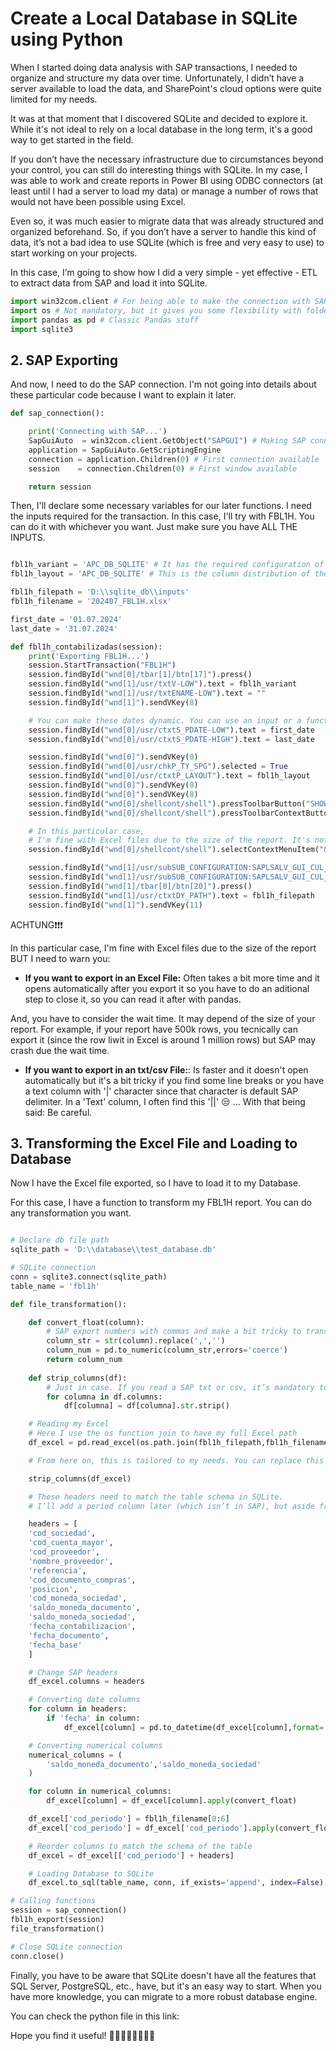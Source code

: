 # Create a Local Database in SQLite using Python

When I started doing data analysis with SAP transactions, I needed to organize and structure my data over time. Unfortunately, I didn’t have a server available to load the data, and SharePoint's cloud options were quite limited for my needs.

It was at that moment that I discovered SQLite and decided to explore it. While it's not ideal to rely on a local database in the long term, it's a good way to get started in the field.

If you don’t have the necessary infrastructure due to circumstances beyond your control, you can still do interesting things with SQLite. In my case, I was able to work and create reports in Power BI using ODBC connectors (at least until I had a server to load my data) or manage a number of rows that would not have been possible using Excel.

Even so, it was much easier to migrate data that was already structured and organized beforehand. So, if you don’t have a server to handle this kind of data, it’s not a bad idea to use SQLite (which is free and very easy to use) to start working on your projects.

In this case, I’m going to show how I did a very simple - yet effective - ETL to extract data from SAP and load it into SQLite.

```python
import win32com.client # For being able to make the connection with SAP and Excel
import os # Not mandatory, but it gives you some flexibility with folder paths
import pandas as pd # Classic Pandas stuff
import sqlite3
```

## 2. SAP Exporting

And now, I need to do the SAP connection. I'm not going into details about these particular code because I want to explain it later.

```python
def sap_connection():

    print('Connecting with SAP...')
    SapGuiAuto  = win32com.client.GetObject("SAPGUI") # Making SAP connection with Python
    application = SapGuiAuto.GetScriptingEngine 
    connection = application.Children(0) # First connection available
    session    = connection.Children(0) # First window available

    return session
```

Then, I'll declare some necessary variables for our later functions. I need the inputs required for the transaction. In this case, I'll try with FBL1H. You can do it with whichever you want. Just make sure you have ALL THE INPUTS.

```python

fbl1h_variant = 'APC_DB_SQLITE' # It has the required configuration of the non variable inputs
fbl1h_layout = 'APC_DB_SQLITE' # This is the column distribution of the transactions. It's a good practice to have one specifically for this load

fbl1h_filepath = 'D:\\sqlite_db\\inputs'
fbl1h_filename = '202407_FBL1H.xlsx'

first_date = '01.07.2024'
last_date = '31.07.2024'

def fbl1h_contabilizadas(session):
    print('Exporting FBL1H...')
    session.StartTransaction("FBL1H")
    session.findById("wnd[0]/tbar[1]/btn[17]").press() 
    session.findById("wnd[1]/usr/txtV-LOW").text = fbl1h_variant
    session.findById("wnd[1]/usr/txtENAME-LOW").text = ""
    session.findById("wnd[1]").sendVKey(8)

    # You can make these dates dynamic. You can use an input or a function to get the first and last date of the previous month
    session.findById("wnd[0]/usr/ctxtS_PDATE-LOW").text = first_date
    session.findById("wnd[0]/usr/ctxtS_PDATE-HIGH").text = last_date

    session.findById("wnd[0]").sendVKey(0)
    session.findById("wnd[0]/usr/chkP_TY_SPG").selected = True
    session.findById("wnd[0]/usr/ctxtP_LAYOUT").text = fbl1h_layout
    session.findById("wnd[0]").sendVKey(0)
    session.findById("wnd[0]").sendVKey(8)
    session.findById("wnd[0]/shellcont/shell").pressToolbarButton("SHOWBUT")
    session.findById("wnd[0]/shellcont/shell").pressToolbarContextButton("&MB_EXPORT")

    # In this particular case,
    # I'm fine with Excel files due to the size of the report. It's not too large, so it's manageable
    session.findById("wnd[0]/shellcont/shell").selectContextMenuItem("&XXL")

    session.findById("wnd[1]/usr/subSUB_CONFIGURATION:SAPLSALV_GUI_CUL_EXPORT_AS:0512/txtGS_EXPORT-FILE_NAME").text = fbl1h_filename
    session.findById("wnd[1]/usr/subSUB_CONFIGURATION:SAPLSALV_GUI_CUL_EXPORT_AS:0512/cmbGS_EXPORT-FORMAT").setFocus()
    session.findById("wnd[1]/tbar[0]/btn[20]").press()
    session.findById("wnd[1]/usr/ctxtDY_PATH").text = fbl1h_filepath
    session.findById("wnd[1]").sendVKey(11) 
```
ACHTUNG❗❗❗

In this particular case, I'm fine with Excel files due to the size of the report BUT I need to warn you:

- **If you want to export in an Excel File:** Often takes a bit more time and it opens automatically after you export it so you have to do an aditional step to close it, so you can read it after with pandas.

And, you have to consider the wait time. It may depend of the size of your report. For example, if your report have 500k rows, you tecnically can export  it (since the row liwit in Excel is around 1 million rows) but SAP may crash due the wait time.

- **If you want to export in an txt/csv File:**: Is faster and it doesn't open automatically but it's a bit tricky if you find some line breaks or you have a text column with '|' character since that character is default SAP delimiter. In a 'Text' column, I often find this '||' 😒 ... With that being said: Be careful.

## 3. Transforming the Excel File and Loading to Database

Now I have the Excel file exported, so I have to load it to my Database.

For this case, I have a function to transform my FBL1H report. You can do any transformation you want.

```python

# Declare db file path
sqlite_path = 'D:\\database\\test_database.db'

# SQLite connection
conn = sqlite3.connect(sqlite_path)
table_name = 'fbl1h'

def file_transformation():

    def convert_float(column):
        # SAP export numbers with commas and make a bit tricky to transform the column
        column_str = str(column).replace(',','')
        column_num = pd.to_numeric(column_str,errors='coerce')
        return column_num
    
    def strip_columns(df):
        # Just in case. If you read a SAP txt or csv, it’s mandatory to strip the columns
        for columna in df.columns:
            df[columna] = df[columna].str.strip()

    # Reading my Excel
    # Here I use the os function join to have my full Excel path
    df_excel = pd.read_excel(os.path.join(fbl1h_filepath,fbl1h_filename),dtype=str)

    # From here on, this is tailored to my needs. You can replace this with any transformation you require. I’m leaving it here for reference.

    strip_columns(df_excel)

    # These headers need to match the table schema in SQLite.
    # I’ll add a period column later (which isn’t in SAP), but aside from that, this is how I created my table.

    headers = [
    'cod_sociedad',
    'cod_cuenta_mayor',
    'cod_proveedor',
    'nombre_proveedor',
    'referencia',
    'cod_documento_compras',
    'posicion',
    'cod_moneda_sociedad',
    'saldo_moneda_documento',
    'saldo_moneda_sociedad',
    'fecha_contabilizacion',
    'fecha_documento',
    'fecha_base'
    ]

    # Change SAP headers 
    df_excel.columns = headers 

    # Converting date columns
    for column in headers:
        if 'fecha' in column:
            df_excel[column] = pd.to_datetime(df_excel[column],format='%d.%m.%Y',errors='coerce').dt.date

    # Converting numerical columns
    numerical_columns = (
        'saldo_moneda_documento','saldo_moneda_sociedad'
    )

    for column in numerical_columns:
        df_excel[column] = df_excel[column].apply(convert_float)

    df_excel['cod_periodo'] = fbl1h_filename[0:6]
    df_excel['cod_periodo'] = df_excel['cod_periodo'].apply(convert_float)

    # Reorder columns to match the schema of the table
    df_excel = df_excel[['cod_periodo'] + headers]

    # Loading Database to SQLite
    df_excel.to_sql(table_name, conn, if_exists='append', index=False)

# Calling functions
session = sap_connection()
fbl1h_export(session)
file_transformation()

# Close SQLite connection
conn.close()
```

Finally, you have to be aware that SQLite doesn't have all the features that SQL Server, PostgreSQL, etc., have, but it's an easy way to start. When you have more knowledge, you can migrate to a more robust database engine.

You can check the python file in this link: 

Hope you find it useful! 🙋‍♂️🙋‍♂️🙋‍♂️🙋‍♂️
